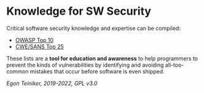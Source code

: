 # Knowledge for SW Security

Critical software security knowledge and expertise can be compiled:
* [OWASP Top 10](OWASP-Top10.md)
* [CWE/SANS Top 25](CWE-TOP25.md)

These lists are a **tool for education and awareness** to help programmers to prevent 
the kinds of vulnerabilities by identifying and avoiding all-too-common mistakes 
that occur before software is even shipped. 

*Egon Teiniker, 2019-2022, GPL v3.0*	
